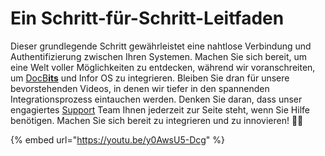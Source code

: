 # Ein Schritt-für-Schritt-Leitfaden

Dieser grundlegende Schritt gewährleistet eine nahtlose Verbindung und Authentifizierung zwischen Ihren Systemen. Machen Sie sich bereit, um eine Welt voller Möglichkeiten zu entdecken, während wir voranschreiten, um [DocB**its**](https://docbits.com/) und Infor OS zu integrieren. Bleiben Sie dran für unsere bevorstehenden Videos, in denen wir tiefer in den spannenden Integrationsprozess eintauchen werden. Denken Sie daran, dass unser engagiertes [Support](https://docbits.com/de/doc/support-in-docbits/) Team Ihnen jederzeit zur Seite steht, wenn Sie Hilfe benötigen. Machen Sie sich bereit zu integrieren und zu innovieren! 🚀🔗

{% embed url="https://youtu.be/y0AwsU5-Dcg" %}
